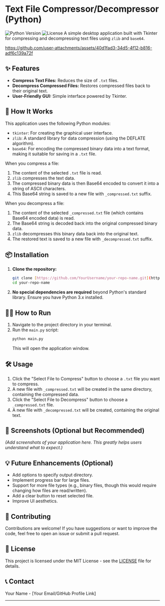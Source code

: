 # Text File Compressor/Decompressor (Python)

![Python Version](https://img.shields.io/badge/Python-3.x-blue.svg)
![License](https://img.shields.io/badge/License-MIT-green.svg) A simple desktop application built with Tkinter for compressing and decompressing text files using `zlib` and `base64`.





https://github.com/user-attachments/assets/40d1fad3-34d5-4f12-b816-adf6c139a72f





## ✨ Features

* **Compress Text Files:** Reduces the size of `.txt` files.
* **Decompress Compressed Files:** Restores compressed files back to their original text.
* **User-Friendly GUI:** Simple interface powered by Tkinter.

## 🚀 How It Works

This application uses the following Python modules:
* `tkinter`: For creating the graphical user interface.
* `zlib`: A standard library for data compression (using the DEFLATE algorithm).
* `base64`: For encoding the compressed binary data into a text format, making it suitable for saving in a `.txt` file.

When you compress a file:
1.  The content of the selected `.txt` file is read.
2.  `zlib` compresses the text data.
3.  The compressed binary data is then Base64 encoded to convert it into a string of ASCII characters.
4.  This Base64 string is saved to a new file with `_compressed.txt` suffix.

When you decompress a file:
1.  The content of the selected `_compressed.txt` file (which contains Base64 encoded data) is read.
2.  The Base64 string is decoded back into the original compressed binary data.
3.  `zlib` decompresses this binary data back into the original text.
4.  The restored text is saved to a new file with `_decompressed.txt` suffix.

## 📦 Installation

1.  **Clone the repository:**
    ```bash
    git clone [https://github.com/YourUsername/your-repo-name.git](https://github.com/YourUsername/your-repo-name.git)
    cd your-repo-name
    ```

2.  **No special dependencies are required** beyond Python's standard library. Ensure you have Python 3.x installed.

## 🏃‍♀️ How to Run

1.  Navigate to the project directory in your terminal.
2.  Run the `main.py` script:
    ```bash
    python main.py
    ```
    This will open the application window.

## 🛠️ Usage

1.  Click the "Select File to Compress" button to choose a `.txt` file you want to compress.
2.  A new file with `_compressed.txt` will be created in the same directory, containing the compressed data.
3.  Click the "Select File to Decompress" button to choose a `_compressed.txt` file.
4.  A new file with `_decompressed.txt` will be created, containing the original text.

## 📸 Screenshots (Optional but Recommended)

*(Add screenshots of your application here. This greatly helps users understand what to expect.)*

## 💡 Future Enhancements (Optional)

* Add options to specify output directory.
* Implement progress bar for large files.
* Support for more file types (e.g., binary files, though this would require changing how files are read/written).
* Add a clear button to reset selected file.
* Improve UI aesthetics.

## 🤝 Contributing

Contributions are welcome! If you have suggestions or want to improve the code, feel free to open an issue or submit a pull request.

## 📄 License

This project is licensed under the MIT License - see the [LICENSE](LICENSE) file for details.

## 📞 Contact

Your Name - [Your Email/GitHub Profile Link]

---
